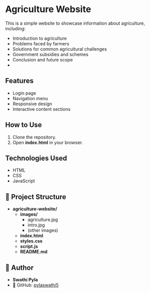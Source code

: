 # Agriculture Website

This is a simple website to showcase information about agriculture, including:

- Introduction to agriculture
- Problems faced by farmers
- Solutions for common agricultural challenges
- Government subsidies and schemes
- Conclusion and future scope
- 
## Features
- Login page
- Navigation menu
- Responsive design
- Interactive content sections

## How to Use
1. Clone the repository.
2. Open **index.html** in your browser.

## Technologies Used
- HTML
- CSS
- JavaScript
  
## 📁 Project Structure

- **agriculture-website/**
  - **images/**
    - agriculture.jpg
    - intro.jpg
    - (other images)
  - **index.html**
  - **styles.css**
  - **script.js**
  - **README.md**


## 👤 Author

- **Swathi Pyla**  
- 🔗 GitHub: [pylaswathi5](https://github.com/pylaswathi5)

